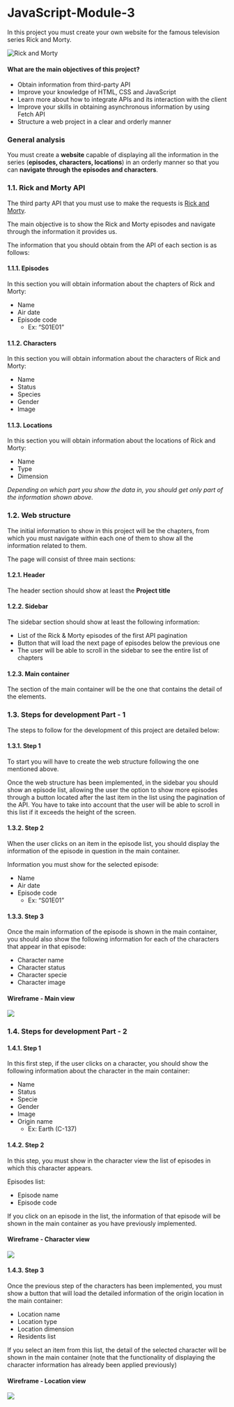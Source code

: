 # JavaScript-Module-3

In this project you must create your own website for the famous television series Rick and Morty.

![Rick and Morty](images/image4.png)

#### What are the main objectives of this project?
- Obtain information from third-party API
- Improve your knowledge of HTML, CSS and JavaScript
- Learn more about how to integrate APIs and its interaction with the client
- Improve your skills in obtaining asynchronous information by using Fetch API
- Structure a web project in a clear and orderly manner

### General analysis
You must create a **website** capable of displaying all the information in the series (**episodes, characters, locations**) in an orderly manner so that you can **navigate through the episodes and characters**.

### 1.1. Rick and Morty API

The third party API that you must use to make the requests is [Rick and Morty](https://rickandmortyapi.com/documentation).

The main objective is to show the Rick and Morty episodes and navigate through the information it provides us.

The information that you should obtain from the API of each section is as follows:

#### 1.1.1. Episodes
In this section you will obtain information about the chapters of Rick and Morty:
- Name
- Air date
- Episode code 
    - Ex:  “S01E01”

#### 1.1.2. Characters
In this section you will obtain information about the characters of Rick and Morty:
- Name
- Status
- Species
- Gender
- Image

#### 1.1.3. Locations
In this section you will obtain information about the locations of Rick and Morty:
- Name
- Type
- Dimension
 
*Depending on which part you show the data in, you should get only part of the information shown above.*

### 1.2. Web structure
The initial information to show in this project will be the chapters, from which you must navigate within each one of them to show all the information related to them.

The page will consist of three main sections:
#### 1.2.1. Header
The header section should show at least the **Project title**
#### 1.2.2. Sidebar
The sidebar section should show at least the following information:
- List of the Rick & Morty episodes of the first API pagination
- Button that will load the next page of episodes below the previous one
- The user will be able to scroll in the sidebar to see the entire list of chapters
#### 1.2.3. Main container
The section of the main container will be the one that contains the detail of the elements.
### 1.3. Steps for development Part - 1
The steps to follow for the development of this project are detailed below:
#### 1.3.1. Step 1
To start you will have to create the web structure following the one mentioned above.

Once the web structure has been implemented, in the sidebar you should show an episode list, allowing the user the option to show more episodes through a button located after the last item in the list using the pagination of the API. You have to take into account that the user will be able to scroll in this list if it exceeds the height of the screen.
 
#### 1.3.2. Step 2
When the user clicks on an item in the episode list, you should display the information of the episode in question in the main container.

Information you must show for the selected episode:
- Name
- Air date
- Episode code 
    - Ex:  “S01E01”

#### 1.3.3. Step 3
Once the main information of the episode is shown in the main container, you should also show the following information for each of the characters that appear in that episode:
- Character name
- Character status
- Character specie
- Character image

#### Wireframe - Main view
![](images/image3.png)

### 1.4. Steps for development Part - 2
#### 1.4.1. Step 1
In this first step, if the user clicks on a character, you should show the following information about the character in the main container:
- Name
- Status
- Specie
- Gender
- Image
- Origin name
    - Ex: Earth (C-137)

#### 1.4.2. Step 2
In this step, you must show in the character view the list of episodes in which this character appears.

Episodes list:
- Episode name
- Episode code

If you click on an episode in the list, the information of that episode will be shown in the main container as you have previously implemented.
#### Wireframe - Character view
![](images/image1.png)

#### 1.4.3. Step 3
Once the previous step of the characters has been implemented, you must show a button that will load the detailed information of the origin location in the main container:
- Location name
- Location type
- Location dimension
- Residents list

If you select an item from this list, the detail of the selected character will be shown in the main container (note that the functionality of displaying the character information has already been applied previously)

#### Wireframe - Location view
![](images/image2.png)